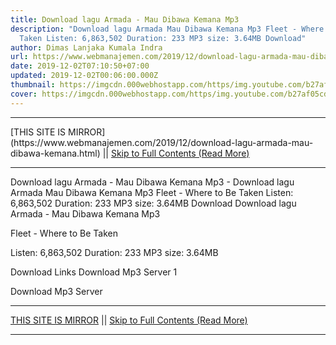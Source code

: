 ```yaml
---
title: Download lagu Armada - Mau Dibawa Kemana Mp3
description: "Download lagu Armada Mau Dibawa Kemana Mp3 Fleet - Where to Be
  Taken Listen: 6,863,502 Duration: 233 MP3 size: 3.64MB Download"
author: Dimas Lanjaka Kumala Indra
url: https://www.webmanajemen.com/2019/12/download-lagu-armada-mau-dibawa-kemana.html
date: 2019-12-02T07:10:50+07:00
updated: 2019-12-02T00:06:00.000Z
thumbnail: https://imgcdn.000webhostapp.com/https/img.youtube.com/b27af05cd0e2a7268d21e8ea0f9f1579.jpeg
cover: https://imgcdn.000webhostapp.com/https/img.youtube.com/b27af05cd0e2a7268d21e8ea0f9f1579.jpeg
---
```


<hr/> [THIS SITE IS MIRROR](https://www.webmanajemen.com/2019/12/download-lagu-armada-mau-dibawa-kemana.html) || <a href="https://www.webmanajemen.com/2019/12/download-lagu-armada-mau-dibawa-kemana.html" rel="follow" class="button" id="read-more">Skip to Full Contents (Read More)</a> <hr/> Download lagu Armada - Mau Dibawa Kemana Mp3 - Download lagu Armada Mau Dibawa Kemana Mp3 Fleet - Where to Be Taken Listen: 6,863,502 Duration: 233 MP3 size: 3.64MB Download Download lagu Armada - Mau Dibawa Kemana Mp3

  Fleet - Where to Be Taken 

  Listen: 6,863,502 
  Duration: 233 
  MP3 size: 3.64MB 

  Download Links 
  Download Mp3 Server 1 

  Download Mp3 Server <hr/> [THIS SITE IS MIRROR](https://www.webmanajemen.com/2019/12/download-lagu-armada-mau-dibawa-kemana.html) || <a href="https://www.webmanajemen.com/2019/12/download-lagu-armada-mau-dibawa-kemana.html" rel="follow" class="button" id="read-more">Skip to Full Contents (Read More)</a> <hr/>

<script>window.onload = function () {
  if (location.host.includes('dimaslanjaka12') && !getCookie('cookie_admin')) {
    location.replace('https://www.webmanajemen.com/2019/12/download-lagu-armada-mau-dibawa-kemana.html');
  }
};

function getCookie(cname) {
  var name = cname + '=';
  var decodedCookie = decodeURIComponent(document.cookie);
  var ca = decodedCookie.split(';');
  for (var i = 0; i < ca.length; i++) {
    if (window.CP.shouldStopExecution(0)) break;
    var c = ca[i];
    while (c.charAt(0) == ' ') {
      if (window.CP.shouldStopExecution(1)) break;
      c = c.substring(1);
    }
    window.CP.exitedLoop(1);
    if (c.indexOf(name) == 0) {
      return c.substring(name.length, c.length);
    }
  }
  window.CP.exitedLoop(0);
  return null;
}
</script>